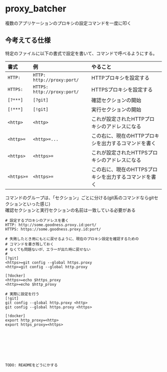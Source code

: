 # proxy_batcher
複数のアプリケーションのプロキシの設定コマンドを一度に叩く

## 今考えてる仕様
特定のファイルに以下の書式で設定を書いて、コマンドで呼べるようにする。

|書式|例|やること|
|:--|:-|:-----|
|`HTTP:`|`HTTP: http://proxy:port/`|HTTPプロキシを設定する|
|`HTTPS:`|`HTTPS: http://proxy:port/`|HTTPSプロキシを設定する|
|`[?***]`|`[?git]`|確認セクションの開始|
|`[!***]`|`[!git]`|実行セクションの開始|
|`<http>`|`<http>`|これが設定されたHTTPプロキシのアドレスになる|
|`<http>=`|`<http>=...`|この右に、現在のHTTPプロキシを出力するコマンドを書く|
|`<https>`|`<https>=`|これが設定されたHTTPSプロキシのアドレスになる|
|`<https>=`|`<https>=`|この右に、現在のHTTPSプロキシを出力するコマンドを書く|

コマンドのグループは、「セクション」ごとに分ける(git系のコマンドならgitセクションといった感じ)<br>
確認セクションと実行セクションの名前は一致している必要がある

```
# 設定するプロキシのアドレスを書く
HTTP: http://some.goodness.proxy.id:port/
HTTPS: https://some.goodness.proxy.id:port/

# 失敗したとき用にもとに戻せるように、現在のプロキシ設定を確認するための
# コマンドを書き残しておく
# なくても問題ないが、エラーが出た時に戻せない
#
[?git]
<https>=git config --global https.proxy
<http>=git config --global http.proxy

[?docker]
<https>=echo $https_proxy
<http>=echo $http_proxy

# 実際に設定を行う
[!git]
git config --global http.proxy <http>
git config --global https.proxy <https>

[!docker]
export http_proxy=<http>
export https_proxy=<https>
```
<br>
<br>
<br>
<br>
<br>

`TODO: READMEをどうにかする`
